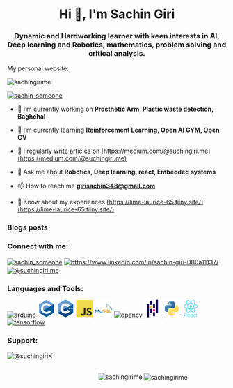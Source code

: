 <h1 align="center">Hi 👋, I'm Sachin Giri</h1>
<h3 align="center">Dynamic and Hardworking learner with keen interests in AI, Deep learning and Robotics, mathematics, problem solving and critical analysis.</h3>
<p align = "left">My personal website: <a href="www.sachingiri03.com.np" target="blank"></a></p>

<p align="left"> <img src="https://komarev.com/ghpvc/?username=sachingirime&label=Profile%20views&color=0e75b6&style=flat" alt="sachingirime" /> </p>

<p align="left"> <a href="https://twitter.com/sachin_someone" target="blank"><img src="https://img.shields.io/twitter/follow/sachin_someone?logo=twitter&style=for-the-badge" alt="sachin_someone" /></a> </p>

- 🔭 I’m currently working on **Prosthetic Arm, Plastic waste detection, Baghchal**

- 🌱 I’m currently learning **Reinforcement Learning, Open AI GYM, Open CV**

- 📝 I regularly write articles on [https://medium.com/@suchingiri.me](https://medium.com/@suchingiri.me)

- 💬 Ask me about **Robotics, Deep learning, react, Embedded systems**

- 📫 How to reach me **girisachin348@gmail.com**

- 📄 Know about my experiences [https://lime-laurice-65.tiiny.site/](https://lime-laurice-65.tiiny.site/)

### Blogs posts
<!-- BLOG-POST-LIST:START -->
<!-- BLOG-POST-LIST:END -->

<h3 align="left">Connect with me:</h3>
<p align="left">
<a href="https://twitter.com/sachin_someone" target="blank"><img align="center" src="https://raw.githubusercontent.com/rahuldkjain/github-profile-readme-generator/master/src/images/icons/Social/twitter.svg" alt="sachin_someone" height="30" width="40" /></a>
<a href="https://linkedin.com/in/https://www.linkedin.com/in/sachin-giri-080a11137/" target="blank"><img align="center" src="https://raw.githubusercontent.com/rahuldkjain/github-profile-readme-generator/master/src/images/icons/Social/linked-in-alt.svg" alt="https://www.linkedin.com/in/sachin-giri-080a11137/" height="30" width="40" /></a>
<a href="https://medium.com/@suchingiri.me" target="blank"><img align="center" src="https://raw.githubusercontent.com/rahuldkjain/github-profile-readme-generator/master/src/images/icons/Social/medium.svg" alt="@suchingiri.me" height="30" width="40" /></a>
</p>

<h3 align="left">Languages and Tools:</h3>
<p align="left"> <a href="https://www.arduino.cc/" target="_blank" rel="noreferrer"> <img src="https://cdn.worldvectorlogo.com/logos/arduino-1.svg" alt="arduino" width="40" height="40"/> </a> <a href="https://www.cprogramming.com/" target="_blank" rel="noreferrer"> <img src="https://raw.githubusercontent.com/devicons/devicon/master/icons/c/c-original.svg" alt="c" width="40" height="40"/> </a> <a href="https://www.w3schools.com/cpp/" target="_blank" rel="noreferrer"> <img src="https://raw.githubusercontent.com/devicons/devicon/master/icons/cplusplus/cplusplus-original.svg" alt="cplusplus" width="40" height="40"/> </a> <a href="https://developer.mozilla.org/en-US/docs/Web/JavaScript" target="_blank" rel="noreferrer"> <img src="https://raw.githubusercontent.com/devicons/devicon/master/icons/javascript/javascript-original.svg" alt="javascript" width="40" height="40"/> </a> <a href="https://www.mysql.com/" target="_blank" rel="noreferrer"> <img src="https://raw.githubusercontent.com/devicons/devicon/master/icons/mysql/mysql-original-wordmark.svg" alt="mysql" width="40" height="40"/> </a> <a href="https://opencv.org/" target="_blank" rel="noreferrer"> <img src="https://www.vectorlogo.zone/logos/opencv/opencv-icon.svg" alt="opencv" width="40" height="40"/> </a> <a href="https://pandas.pydata.org/" target="_blank" rel="noreferrer"> <img src="https://raw.githubusercontent.com/devicons/devicon/2ae2a900d2f041da66e950e4d48052658d850630/icons/pandas/pandas-original.svg" alt="pandas" width="40" height="40"/> </a> <a href="https://www.python.org" target="_blank" rel="noreferrer"> <img src="https://raw.githubusercontent.com/devicons/devicon/master/icons/python/python-original.svg" alt="python" width="40" height="40"/> </a> <a href="https://reactjs.org/" target="_blank" rel="noreferrer"> <img src="https://raw.githubusercontent.com/devicons/devicon/master/icons/react/react-original-wordmark.svg" alt="react" width="40" height="40"/> </a> <a href="https://www.tensorflow.org" target="_blank" rel="noreferrer"> <img src="https://www.vectorlogo.zone/logos/tensorflow/tensorflow-icon.svg" alt="tensorflow" width="40" height="40"/> </a> </p>


<h3 align="left">Support:</h3>
<p><a href="https://www.buymeacoffee.com/@suchingiriK"> <img align="left" src="https://cdn.buymeacoffee.com/buttons/v2/default-yellow.png" height="50" width="210" alt="@suchingiriK" /></a></p><br><br>


<p><img align="left" src="https://github-readme-stats.vercel.app/api/top-langs?username=sachingirime&show_icons=true&locale=en&layout=compact" alt="sachingirime" /></p>

<p>&nbsp;<img align="center" src="https://github-readme-stats.vercel.app/api?username=sachingirime&show_icons=true&locale=en" alt="sachingirime" /></p>

